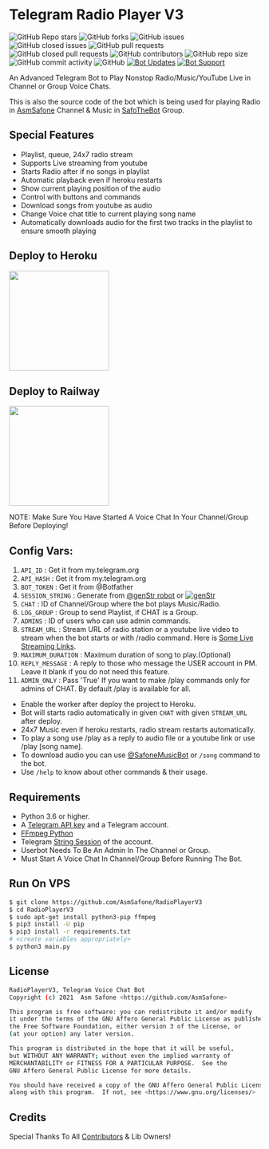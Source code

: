 # Telegram Radio Player V3
![GitHub Repo stars](https://img.shields.io/github/stars/AsmSafone/RadioPlayerV3?color=blue&style=flat)
![GitHub forks](https://img.shields.io/github/forks/AsmSafone/RadioPlayerV3?color=green&style=flat)
![GitHub issues](https://img.shields.io/github/issues/AsmSafone/RadioPlayerV3)
![GitHub closed issues](https://img.shields.io/github/issues-closed/AsmSafone/RadioPlayerV3)
![GitHub pull requests](https://img.shields.io/github/issues-pr/AsmSafone/RadioPlayerV3)
![GitHub closed pull requests](https://img.shields.io/github/issues-pr-closed/AsmSafone/RadioPlayerV3)
![GitHub contributors](https://img.shields.io/github/contributors/AsmSafone/RadioPlayerV3?style=flat)
![GitHub repo size](https://img.shields.io/github/repo-size/AsmSafone/RadioPlayerV3?color=red)
![GitHub commit activity](https://img.shields.io/github/commit-activity/m/AsmSafone/RadioPlayerV3)
![GitHub](https://img.shields.io/github/license/AsmSafone/RadioPlayerV3)
[![Bot Updates](https://img.shields.io/badge/RadioPlayerV3-Updates%20Channel-green)](https://t.me/AsmSafone)
[![Bot Support](https://img.shields.io/badge/RadioPlayerV3-Support%20Group-blue)](https://t.me/safothebot)


An Advanced Telegram Bot to Play Nonstop Radio/Music/YouTube Live in Channel or Group Voice Chats.

This is also the source code of the bot which is being used for playing
Radio in [AsmSafone](https://t.me/AsmSafone) Channel & Music in [SafoTheBot](https://t.me/safothebot) Group.

## Special Features

- Playlist, queue, 24x7 radio stream
- Supports Live streaming from youtube
- Starts Radio after if no songs in playlist
- Automatic playback even if heroku restarts
- Show current playing position of the audio
- Control with buttons and commands
- Download songs from youtube as audio
- Change Voice chat title to current playing song name
- Automatically downloads audio for the first two tracks in the playlist to ensure smooth playing

## Deploy to Heroku

<p><a href="https://heroku.com/deploy?template=https://github.com/lastlines/full"> <img src="https://img.shields.io/badge/Deploy%20To%20Heroku-blueviolet?style=for-the-badge&logo=heroku" width="200""/></a></p>

## Deploy to Railway

<p><a href="https://railway.app/new/template?template=https%3A%2F%2Fgithub.com%2Flastlines%2FRadioPlayerV3&envs=API_ID%2CAPI_HASH%2CBOT_TOKEN%2CSESSION_STRING%2CCHAT%2CLOG_GROUP%2CADMINS%2CADMIN_ONLY%2CMAXIMUM_DURATION%2CSTREAM_URL%2CREPLY_MESSAGE&optionalEnvs=LOG_GROUP%2CADMIN_ONLY%2CMAXIMUM_DURATION%2CSTREAM_URL%2CREPLY_MESSAGE&API_IDDesc=Your+Telegram+API_ID+get+it+from+my.telegram.org%2Fapps&API_HASHDesc=Your+Telegram+API_HASH+get+it+from+my.telegram.org%2Fapps&BOT_TOKENDesc=Bot+token+of+your+bot%2C+get+from+%40Botfather&SESSION_STRINGDesc=Session+string%2C+use+%40genStr_robot+to+generate+pyrogram+session+string&CHATDesc=ID+of+Channel+or+Group+where+the+Bot+plays+Radio%2FMusic%2FYouTube+Lives&LOG_GROUPDesc=ID+of+the+group+to+send+playlist+if+CHAT+is+a+Group%2C+if+channel+then+leave+blank&ADMINSDesc=ID+of+Users+who+can+use+Admin+commands+%28for+multiple+users+seperated+by+space%29&ADMIN_ONLYDesc=Change+it+to+%27True%27+If+you+want+to+make+%2Fplay+commands+only+for+admins+of+CHAT.+By+default+%2Fplay+is+available+for+all.&MAXIMUM_DURATIONDesc=Maximum+duration+of+song+to+be+played+using+%2Fplay+command&STREAM_URLDesc=URL+of+Radio+station+or+Youtube+Live+video+url+to+stream+with+%2Fradio+command&REPLY_MESSAGEDesc=A+reply+message+to+those+who+message+the+USER+account+in+PM.+Make+it+blank+if+you+do+not+need+this+feature.&MAXIMUM_DURATIONDefault=15&ADMIN_ONLYDefault=False&STREAM_URLDefault=https://youtu.be/5qap5aO4i9A&REPLY_MESSAGEDefault=Hello Sir, I'm a bot to play radio/music/youtube live on telegram voice chat, not having time to chat with you 😂!"> <img src="https://img.shields.io/badge/Deploy%20To%20Railway-blueviolet?style=for-the-badge&logo=railway" width="200""/></a></p>

NOTE: Make Sure You Have Started A Voice Chat In Your Channel/Group Before Deploying!

## Config Vars:
1. `API_ID` : Get it from my.telegram.org
2. `API_HASH` : Get it from my.telegram.org
3. `BOT_TOKEN` : Get it from @Botfather
4. `SESSION_STRING` : Generate from [@genStr robot](http://t.me/genStr_robot) or [![genStr](https://img.shields.io/badge/repl.it-genStr-yellowgreen)](https://repl.it/@AsmSafone/genStr)
5. `CHAT` : ID of Channel/Group where the bot plays Music/Radio.
6. `LOG_GROUP` : Group to send Playlist, if CHAT is a Group.
7. `ADMINS` : ID of users who can use admin commands.
8. `STREAM_URL` : Stream URL of radio station or a youtube live video to stream when the bot starts or with /radio command. Here is [Some Live Streaming Links](https://telegra.ph/Live-Radio-Stream-Links-05-17).
9. `MAXIMUM_DURATION` : Maximum duration of song to play.(Optional)
10. `REPLY_MESSAGE` : A reply to those who message the USER account in PM. Leave it blank if you do not need this feature.
11. `ADMIN_ONLY` : Pass 'True' If you want to make /play commands only for admins of CHAT. By default /play is available for all.

- Enable the worker after deploy the project to Heroku.
- Bot will starts radio automatically in given `CHAT` with given `STREAM_URL` after deploy. 
- 24x7 Music even if heroku restarts, radio stream restarts automatically. 
- To play a song use /play as a reply to audio file or a youtube link or use /play [song name].
- To download audio you can use [@SafoneMusicBot](http://t.me/SafoneMusicBot) or `/song` command to the bot.
- Use `/help` to know about other commands & their usage.

## Requirements

- Python 3.6 or higher.
- A
  [Telegram API key](https://docs.pyrogram.org/intro/quickstart#enjoy-the-api)
  and a Telegram account.
- [FFmpeg Python](https://www.ffmpeg.org/)
- Telegram [String Session](http://t.me/genStr_robot) of the account.
- Userbot Needs To Be An Admin In The Channel or Group.
- Must Start A Voice Chat In Channel/Group Before Running The Bot.

## Run On VPS

```sh
$ git clone https://github.com/AsmSafone/RadioPlayerV3
$ cd RadioPlayerV3
$ sudo apt-get install python3-pip ffmpeg
$ pip3 install -U pip
$ pip3 install -r requirements.txt
# <create variables appropriately>
$ python3 main.py
```


## License
```sh
RadioPlayerV3, Telegram Voice Chat Bot
Copyright (c) 2021  Asm Safone <https://github.com/AsmSafone>

This program is free software: you can redistribute it and/or modify
it under the terms of the GNU Affero General Public License as published by
the Free Software Foundation, either version 3 of the License, or
(at your option) any later version.

This program is distributed in the hope that it will be useful,
but WITHOUT ANY WARRANTY; without even the implied warranty of
MERCHANTABILITY or FITNESS FOR A PARTICULAR PURPOSE.  See the
GNU Affero General Public License for more details.

You should have received a copy of the GNU Affero General Public License
along with this program.  If not, see <https://www.gnu.org/licenses/>
```

## Credits

Special Thanks To All [Contributors](https://github.com/AsmSafone/RadioPlayerV3/graphs/contributors) & Lib Owners!

